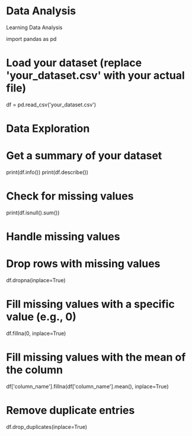 # Data Analysis
 Learning Data Analysis  

import pandas as pd

# Load your dataset (replace 'your_dataset.csv' with your actual file)
df = pd.read_csv('your_dataset.csv')

# Data Exploration
# Get a summary of your dataset
print(df.info())
print(df.describe())

# Check for missing values
print(df.isnull().sum())

# Handle missing values
# Drop rows with missing values
df.dropna(inplace=True)

# Fill missing values with a specific value (e.g., 0)
df.fillna(0, inplace=True)

# Fill missing values with the mean of the column
df['column_name'].fillna(df['column_name'].mean(), inplace=True)

# Remove duplicate entries
df.drop_duplicates(inplace=True)
